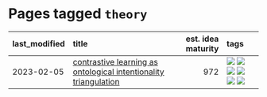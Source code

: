 # Pages tagged `theory`

|last_modified|title|est. idea maturity|tags
|:---|:---|---:|:---|
|2023-02-05|[contrastive learning as ontological intentionality triangulation](../contrastive_learning_as_ontological_intentionality_triangulation.md)|972|[![](https://img.shields.io/badge/tag-meta-2b1421)](../tags/meta.md) [![](https://img.shields.io/badge/tag-philosophy-3b815)](../tags/philosophy.md) [![](https://img.shields.io/badge/tag-semiotics-3b18a)](../tags/semiotics.md) [![](https://img.shields.io/badge/tag-synesthesia-957448)](../tags/synesthesia.md) [![](https://img.shields.io/badge/tag-theory-936135)](../tags/theory.md) [![](https://img.shields.io/badge/tag-wip-fda5ff)](../tags/wip.md)|